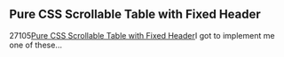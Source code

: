 <article><h2>Pure CSS Scrollable Table with Fixed Header</h2><time><span class="day">2</span><span class="month">7</span><span class="year">105</span></time><a href="http://www.imaputz.com/cssStuff/bulletVersion.html">Pure CSS Scrollable Table with Fixed Header</a>I got to implement me one of these...</article>